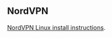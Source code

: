 ## NordVPN

[NordVPN Linux install instructions](https://nordvpn.com/download/linux/#install-nordvpn).
